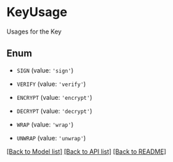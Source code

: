 # KeyUsage

Usages for the Key

## Enum

* `SIGN` (value: `'sign'`)

* `VERIFY` (value: `'verify'`)

* `ENCRYPT` (value: `'encrypt'`)

* `DECRYPT` (value: `'decrypt'`)

* `WRAP` (value: `'wrap'`)

* `UNWRAP` (value: `'unwrap'`)

[[Back to Model list]](../README.md#documentation-for-models) [[Back to API list]](../README.md#documentation-for-api-endpoints) [[Back to README]](../README.md)


